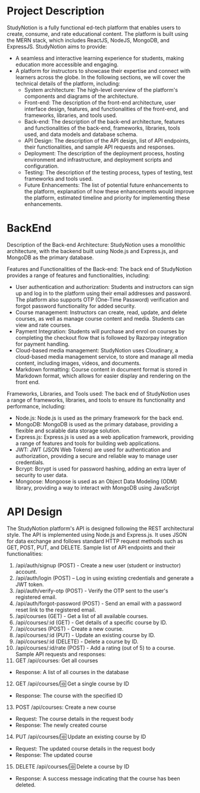 # Project Description
StudyNotion is a fully functional ed-tech platform that enables users to create, consume, and rate educational content. The platform is built using the MERN stack, which includes ReactJS, NodeJS, MongoDB, and ExpressJS. StudyNotion aims to provide:
- A seamless and interactive learning experience for students, making education more accessible and engaging.
- A platform for instructors to showcase their expertise and connect with learners across the globe. In the following sections, we will cover the technical details of the platform, including:
  - System architecture: The high-level overview of the platform's components and diagrams of the architecture.
  - Front-end: The description of the front-end architecture, user interface design, features, and functionalities of the front-end, and frameworks, libraries, and tools used.
  - Back-end: The description of the back-end architecture, features and functionalities of the back-end, frameworks, libraries, tools used, and data models and database schema.
  - API Design: The description of the API design, list of API endpoints, their functionalities, and sample API requests and responses.
  - Deployment: The description of the deployment process, hosting environment and infrastructure, and deployment scripts and configuration.
  - Testing: The description of the testing process, types of testing, test frameworks and tools used.
  - Future Enhancements: The list of potential future enhancements to the platform, explanation of how these enhancements would improve the platform, estimated timeline and priority for implementing these enhancements.

# BackEnd
Description of the Back-end Architecture: StudyNotion uses a monolithic architecture, with the backend built using Node.js and Express.js, and MongoDB as the primary database.

Features and Functionalities of the Back-end: The back end of StudyNotion provides a range of features and functionalities, including:
- User authentication and authorization: Students and instructors can sign up and log in to the platform using their email addresses and password. The platform also supports OTP (One-Time Password) verification and forgot password functionality for added security.
- Course management: Instructors can create, read, update, and delete courses, as well as manage course content and media. Students can view and rate courses.
- Payment Integration: Students will purchase and enrol on courses by completing the checkout flow that is followed by Razorpay integration for payment handling.
- Cloud-based media management: StudyNotion uses Cloudinary, a cloud-based media management service, to store and manage all media content, including images, videos, and documents.
- Markdown formatting: Course content in document format is stored in Markdown format, which allows for easier display and rendering on the front end.

Frameworks, Libraries, and Tools used: The back end of StudyNotion uses a range of frameworks, libraries, and tools to ensure its functionality and performance, including:

- Node.js: Node.js is used as the primary framework for the back end.
- MongoDB: MongoDB is used as the primary database, providing a flexible and scalable data storage solution.
- Express.js: Express.js is used as a web application framework, providing a range of features and tools for building web applications.
- JWT: JWT (JSON Web Tokens) are used for authentication and authorization, providing a secure and reliable way to manage user credentials.
- Bcrypt: Bcrypt is used for password hashing, adding an extra layer of security to user data.
- Mongoose: Mongoose is used as an Object Data Modeling (ODM) library, providing a way to interact with MongoDB using JavaScript

# API Design

The StudyNotion platform's API is designed following the REST architectural style. The API is implemented using Node.js and Express.js. It uses JSON for data exchange and follows standard HTTP request methods such as GET, POST, PUT, and DELETE. Sample list of API endpoints and their functionalities:

1. /api/auth/signup (POST) - Create a new user (student or instructor) account.
2. /api/auth/login (POST) – Log in using existing credentials and generate a JWT token.
3. /api/auth/verify-otp (POST) - Verify the OTP sent to the user's registered email.
4. /api/auth/forgot-password (POST) - Send an email with a password reset link to the registered email.
5. /api/courses (GET) - Get a list of all available courses.
6. /api/courses/:id (GET) - Get details of a specific course by ID.
7. /api/courses (POST) - Create a new course.
8. /api/courses/:id (PUT) - Update an existing course by ID.
9. /api/courses/:id (DELETE) - Delete a course by ID.
10. /api/courses/:id/rate (POST) - Add a rating (out of 5) to a course. Sample API requests and responses:
11. GET /api/courses: Get all courses
  - Response: A list of all courses in the database
12. GET /api/courses/:id: Get a single course by ID
  - Response: The course with the specified ID
13. POST /api/courses: Create a new course
  - Request: The course details in the request body
  - Response: The newly created course
14. PUT /api/courses/:id: Update an existing course by ID
  - Request: The updated course details in the request body
  - Response: The updated course
15. DELETE /api/courses/:id: Delete a course by ID
  - Response: A success message indicating that the course has been deleted.


  
